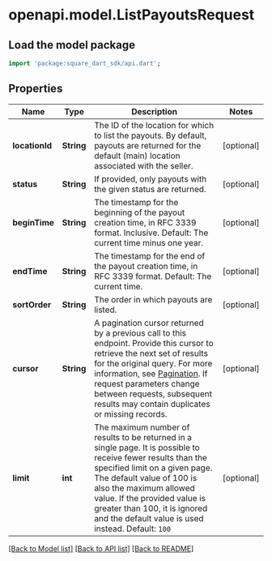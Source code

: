 # openapi.model.ListPayoutsRequest

## Load the model package
```dart
import 'package:square_dart_sdk/api.dart';
```

## Properties
Name | Type | Description | Notes
------------ | ------------- | ------------- | -------------
**locationId** | **String** | The ID of the location for which to list the payouts. By default, payouts are returned for the default (main) location associated with the seller. | [optional] 
**status** | **String** | If provided, only payouts with the given status are returned. | [optional] 
**beginTime** | **String** | The timestamp for the beginning of the payout creation time, in RFC 3339 format. Inclusive. Default: The current time minus one year. | [optional] 
**endTime** | **String** | The timestamp for the end of the payout creation time, in RFC 3339 format. Default: The current time. | [optional] 
**sortOrder** | **String** | The order in which payouts are listed. | [optional] 
**cursor** | **String** | A pagination cursor returned by a previous call to this endpoint. Provide this cursor to retrieve the next set of results for the original query. For more information, see [Pagination](https://developer.squareup.com/docs/build-basics/common-api-patterns/pagination). If request parameters change between requests, subsequent results may contain duplicates or missing records. | [optional] 
**limit** | **int** | The maximum number of results to be returned in a single page. It is possible to receive fewer results than the specified limit on a given page. The default value of 100 is also the maximum allowed value. If the provided value is greater than 100, it is ignored and the default value is used instead. Default: `100` | [optional] 

[[Back to Model list]](../README.md#documentation-for-models) [[Back to API list]](../README.md#documentation-for-api-endpoints) [[Back to README]](../README.md)



